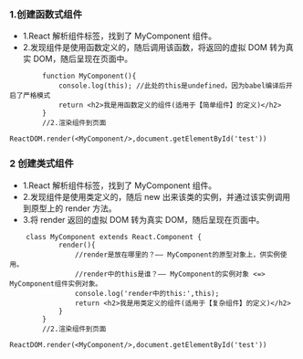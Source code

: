 ### 1.创建函数式组件

- 1.React 解析组件标签，找到了 MyComponent 组件。
- 2.发现组件是使用函数定义的，随后调用该函数，将返回的虚拟 DOM 转为真实 DOM，随后呈现在页面中。

```
		function MyComponent(){
			console.log(this); //此处的this是undefined，因为babel编译后开启了严格模式
			return <h2>我是用函数定义的组件(适用于【简单组件】的定义)</h2>
		}
		//2.渲染组件到页面
		ReactDOM.render(<MyComponent/>,document.getElementById('test'))

```

### 2 创建类式组件

- 1.React 解析组件标签，找到了 MyComponent 组件。
- 2.发现组件是使用类定义的，随后 new 出来该类的实例，并通过该实例调用到原型上的 render 方法。
- 3.将 render 返回的虚拟 DOM 转为真实 DOM，随后呈现在页面中。

```
	class MyComponent extends React.Component {
			render(){
				//render是放在哪里的？—— MyComponent的原型对象上，供实例使用。
				//render中的this是谁？—— MyComponent的实例对象 <=> MyComponent组件实例对象。
				console.log('render中的this:',this);
				return <h2>我是用类定义的组件(适用于【复杂组件】的定义)</h2>
			}
		}
		//2.渲染组件到页面
		ReactDOM.render(<MyComponent/>,document.getElementById('test'))
```
